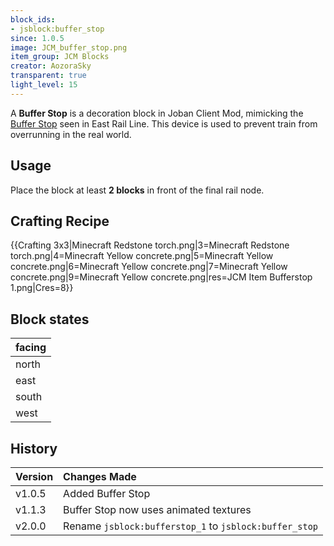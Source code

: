 ```yaml
---
block_ids:
- jsblock:buffer_stop
since: 1.0.5
image: JCM_buffer_stop.png
item_group: JCM Blocks
creator: AozoraSky
transparent: true
light_level: 15
---
```


A **Buffer Stop** is a decoration block in Joban Client Mod, mimicking the [Buffer Stop](https://en.wikipedia.org/wiki/Buffer_stop) seen in East Rail Line. This device is used to prevent train from overrunning in the real world.

## Usage
Place the block at least **2 blocks** in front of the final rail node.

## Crafting Recipe
{{Crafting 3x3|Minecraft Redstone torch.png|3=Minecraft Redstone torch.png|4=Minecraft Yellow concrete.png|5=Minecraft Yellow concrete.png|6=Minecraft Yellow concrete.png|7=Minecraft Yellow concrete.png|9=Minecraft Yellow concrete.png|res=JCM Item Bufferstop 1.png|Cres=8}}

## Block states
| facing |
|:-------|
| north  |
| east   |
| south  |
| west   |

## History
| Version | Changes Made                                           |
|:--------|:-------------------------------------------------------|
| v1.0.5  | Added Buffer Stop                                      |
| v1.1.3  | Buffer Stop now uses animated textures                 |
| v2.0.0  | Rename `jsblock:bufferstop_1` to `jsblock:buffer_stop` |